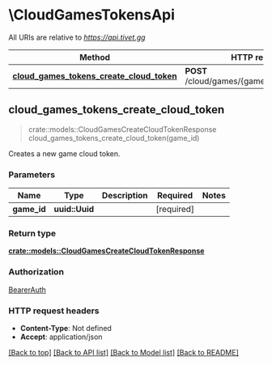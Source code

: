 # \CloudGamesTokensApi

All URIs are relative to *https://api.tivet.gg*

Method | HTTP request | Description
------------- | ------------- | -------------
[**cloud_games_tokens_create_cloud_token**](CloudGamesTokensApi.md#cloud_games_tokens_create_cloud_token) | **POST** /cloud/games/{game_id}/tokens/cloud | 



## cloud_games_tokens_create_cloud_token

> crate::models::CloudGamesCreateCloudTokenResponse cloud_games_tokens_create_cloud_token(game_id)


Creates a new game cloud token.

### Parameters


Name | Type | Description  | Required | Notes
------------- | ------------- | ------------- | ------------- | -------------
**game_id** | **uuid::Uuid** |  | [required] |

### Return type

[**crate::models::CloudGamesCreateCloudTokenResponse**](CloudGamesCreateCloudTokenResponse.md)

### Authorization

[BearerAuth](../README.md#BearerAuth)

### HTTP request headers

- **Content-Type**: Not defined
- **Accept**: application/json

[[Back to top]](#) [[Back to API list]](../README.md#documentation-for-api-endpoints) [[Back to Model list]](../README.md#documentation-for-models) [[Back to README]](../README.md)

